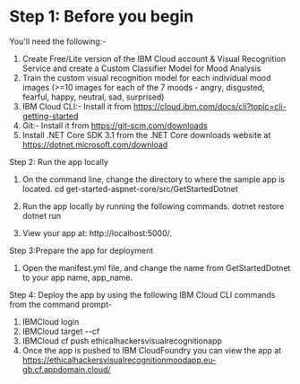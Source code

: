 # Step 1: Before you begin
You'll need the following:-

1. Create Free/Lite version of the IBM Cloud account & Visual Recognition Service and create a Custom Classifier Model for Mood Analysis
2. Train the custom visual recognition model for each individual mood images (>=10 images for each of the 7 moods - angry, disgusted, fearful, happy, neutral, sad, surprised)
2. IBM Cloud CLI:- Install it from https://cloud.ibm.com/docs/cli?topic=cli-getting-started
3. Git:- Install it from https://git-scm.com/downloads
4. Install .NET Core SDK 3.1 from the .NET Core downloads website at https://dotnet.microsoft.com/download


Step 2: Run the app locally
1. On the command line, change the directory to where the sample app is located.
	cd get-started-aspnet-core/src/GetStartedDotnet

2. Run the app locally by running the following commands.
	dotnet restore
	dotnet run

3. View your app at: http://localhost:5000/.

Step 3:Prepare the app for deployment
1. Open the manifest.yml file, and change the name from GetStartedDotnet to your app name, app_name.

Step 4: Deploy the app by using the following IBM Cloud CLI commands from the command prompt-
1. IBMCloud login
2. IBMCloud target --cf
3. IBMCloud cf push ethicalhackersvisualrecognitionapp
4. Once the app is pushed to IBM CloudFoundry you can view the app at https://ethicalhackersvisualrecognitionmoodapp.eu-gb.cf.appdomain.cloud/
